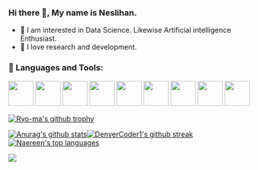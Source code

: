 ### Hi there 👋,   My name is Neslihan.

- 🧐 I am interested in Data Science. Likewise Artificial intelligence Enthusiast. 
- 🌱 I love research and development.





### 🌈 Languages and Tools:
<img
src="https://image.flaticon.com/icons/png/512/3098/3098090.png" width="50" height="50"
/>
<img
src="https://image.flaticon.com/icons/png/512/4248/4248349.png" width="50" height="50"
/>
<img
src="https://image.flaticon.com/icons/png/512/274/274437.png" width="50" height="50"
/>
<img
src="https://image.flaticon.com/icons/png/512/919/919826.png" width="50" height="50"
/>
<img
src="https://image.flaticon.com/icons/png/512/888/888859.png" width="50" height="50"
/>
<img
src="https://image.flaticon.com/icons/png/512/226/226772.png" width="50" height="50"
/>
<img
src="https://image.flaticon.com/icons/png/512/4626/4626050.png" width="50" height="50"
/>
<img
src="https://image.flaticon.com/icons/png/512/2504/2504911.png" width="50" height="50"
/>
<img
src="https://image.flaticon.com/icons/png/512/2584/2584687.png" width="50" height="50"
/>

[![Ryo-ma's github trophy](https://github-profile-trophy.vercel.app/?username=neslihanyetik&row=1)](https://github.com/ryo-ma/github-profile-trophy)

[![Anurag's github stats](https://github-readme-stats.vercel.app/api?username=neslihanyetik&theme=white-black)](https://github.com/anuraghazra/github-readme-stats)[![DenverCoder1's github streak](https://github-readme-streak-stats.herokuapp.com/?user=neslihanyetik&theme=white-black)](https://github.com/DenverCoder1/github-readme-streak-stats)
 [![Naereen's top languages](https://github-readme-stats.vercel.app/api/top-langs/?username=neslihanyetik&theme=white-black)](https://github.com/anuraghazra/github-readme-stats)

![](https://komarev.com/ghpvc/?username=your-github-neslihanyetik&color=ff69b4)


<!--
**neslihanyetik/neslihanyetik** is a ✨ _special_ ✨ repository because its `README.md` (this file) appears on your GitHub profile.

Here are some ideas to get you started:

- 🔭 I’m currently working on ...
- 🌱 I’m currently learning ...
- 👯 I’m looking to collaborate on ...
- 🤔 I’m looking for help with ...
- 💬 Ask me about ...
- 📫 How to reach me: ...
- 😄 Pronouns: ...
- ⚡ Fun fact: ...
-->
